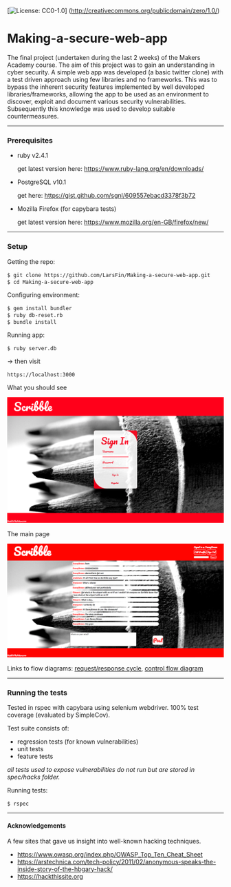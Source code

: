 [![License: CC0-1.0](https://img.shields.io/badge/License-CC0%201.0-lightgrey.svg)]
(http://creativecommons.org/publicdomain/zero/1.0/)

# Making-a-secure-web-app
The final project (undertaken during the last 2 weeks) of the Makers Academy course. The aim of this project was to gain an understanding in cyber security. A simple web app was developed (a basic twitter clone) with a test driven approach using few libraries and no frameworks. This was to bypass the inherent security features implemented by well developed libraries/frameworks, allowing the app to be used as an environment to discover, exploit and document various security vulnerabilities. Subsequently this knowledge was used to develop suitable countermeasures.

---

### Prerequisites

- ruby v2.4.1

  get latest version here: https://www.ruby-lang.org/en/downloads/

- PostgreSQL v10.1

  get here: https://gist.github.com/sgnl/609557ebacd3378f3b72

- Mozilla Firefox (for capybara tests)

  get latest version here: https://www.mozilla.org/en-GB/firefox/new/

---

### Setup
Getting the repo:
```
$ git clone https://github.com/LarsFin/Making-a-secure-web-app.git
$ cd Making-a-secure-web-app
```

Configuring environment:
```
$ gem install bundler
$ ruby db-reset.rb
$ bundle install
```

Running app:
```
$ ruby server.db
```
-> then visit
```
https://localhost:3000
```

What you should see

![sign_in_page](/public/Sign_In.png?raw=true)

The main page

![posts_page](/public/Posts.png?raw=true)

Links to flow diagrams:
[request/response cycle](/public/high_lvl_req_res_lifecycle.png),
[control flow diagram](/public/req_res_lifecycle_activity.png)

---

### Running the tests

Tested in rspec with capybara using selenium webdriver. 100% test coverage (evaluated by SimpleCov).

Test suite consists of:
- regression tests (for known vulnerabilities)
- unit tests
- feature tests

*all tests used to expose vulnerabilities do not run but are stored in spec/hacks folder.*

Running tests:
```
$ rspec
```

---

#### Acknowledgements

A few sites that gave us insight into well-known hacking techniques.
- https://www.owasp.org/index.php/OWASP_Top_Ten_Cheat_Sheet
- https://arstechnica.com/tech-policy/2011/02/anonymous-speaks-the-inside-story-of-the-hbgary-hack/
- https://hackthissite.org
